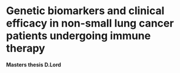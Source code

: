 # Genetic biomarkers and clinical efficacy in non-small lung cancer patients undergoing immune therapy
**Masters thesis D.Lord** 


